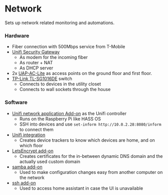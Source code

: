 # Network

Sets up network related monitoring and automations.

### Hardware
- Fiber connection with 500Mbps service from T-Mobile
- [Unifi Security Gateway](https://store.ui.com/products/unifi-security-gateway)
    - As modem for the incoming fiber
    - As router + NAT
    - As DHCP server
- 2x [UAP-AC-Lite](https://store.ui.com/products/unifi-ac-lite) as access points on the ground floor and first floor.
- [TP-Link TL-SG1016DE](https://www.tp-link.com/nl/business-networking/easy-smart-switch/tl-sg1016de/) switch
    - Connects to devices in the utility closet
    - Connects to wall sockets through the house

### Software
- [Unifi network application Add-on](https://github.com/hassio-addons/addon-unifi) as the Unifi controller
    - Runs on the Raspberry Pi like HASS OS
    - SSH into devices and use `set-inform http://10.0.2.28:8080/inform` to connect them
- [Unifi integration](https://www.home-assistant.io/integrations/unifi/)
    - Creates device trackers to know which devices are home, and on which floor 
- [LetsEncrypt add-on](https://github.com/home-assistant/addons/tree/master/letsencrypt)
  - Creates certificates for the in-between dynamic DNS domain and the actually used custom domain
- [samba add-on](https://github.com/home-assistant/addons/tree/master/samba)
  - Used to make configuration changes easy from another computer on the network
- [ssh add-on](https://github.com/home-assistant/addons/tree/master/ssh)
  - Used to access home assistant in case the UI is unavailable